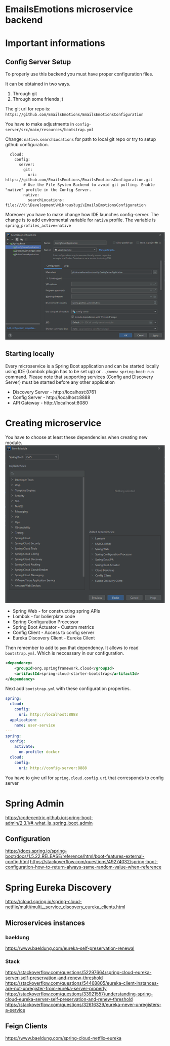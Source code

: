 # EmailsEmotions microservice backend

# Important informations
## Config Server Setup
To properly use this backend you must have proper configuration files.

It can be obtained in two ways.
1. Through git
2. Through some friends ;)

The git url for repo is: `https://github.com/EmailsEmotions/EmailsEmotionsConfiguration`

You have to make adjustments in `config-server/src/main/resources/bootstrap.yml`

Change: `native.searchLocations` for path to local git repo or try to setup github configuration.
```spring:
  cloud:
    config:
      server:
        git:
          uri: https://github.com/EmailsEmotions/EmailsEmotionsConfiguration.git
        # Use the File System Backend to avoid git pulling. Enable "native" profile in the Config Server.
        native:
          searchLocations: file:///D:\Development\Mikrousługi\EmailsEmotionsConfiguration
```

Moreover you have to make change how IDE launches config-server. 
The change is to add enviromental variable for `native` profile. The variable is `spring_profiles_active=native`

![docs/readme/config-server-launch-options.png](docs/readme/config-server-launch-options.png)

## Starting locally
Every microservice is a Spring Boot application and can be started locally using IDE (Lombok plugin has to be set up) or `../mvnw spring-boot:run` command. 
Please note that supporting services (Config and Discovery Server) must be started before any other application 
* Discovery Server - http://localhost:8761
* Config Server - http://localhost:8888
* API Gateway - http://localhost:8080

# Creating microservice
You have to choose at least these dependencies when creating new module.
![docs/readme/springboot-dependencies.png](docs/readme/springboot-dependencies.png)
* Spring Web - for constructing spring APIs
* Lombok - for bolierplate code
* Spring Configuration Processor
* Spring Boot Actuator - Custom metrics
* Config Client - Access to config server
* Eureka Discovery Client - Eureka Cilent

Then remember to add to `pom` that dependency. It allows to read `bootstrap.yml`. Which is neccessary in our configuration.
```xml
<dependency>
    <groupId>org.springframework.cloud</groupId>
    <artifactId>spring-cloud-starter-bootstrap</artifactId>
</dependency>
```
Next add `bootstrap.yml` with these configuration properties.
```yaml
spring:
  cloud:
    config:
      uri: http://localhost:8888
  application:
    name: user-service
---
spring:
  config:
    activate:
      on-profile: docker
  cloud:
    config:
      uri: http://config-server:8888
```
You have to give url for `spring.cloud.config.uri` that corresponds to config server

# Spring Admin
https://codecentric.github.io/spring-boot-admin/2.3.1/#_what_is_spring_boot_admin

## Configuration
https://docs.spring.io/spring-boot/docs/1.5.22.RELEASE/reference/html/boot-features-external-config.html
https://stackoverflow.com/questions/49274032/spring-boot-configuration-how-to-return-always-same-random-value-when-reference

# Spring Eureka Discovery
https://cloud.spring.io/spring-cloud-netflix/multi/multi__service_discovery_eureka_clients.html
## Microservices instances
### baeldung
https://www.baeldung.com/eureka-self-preservation-renewal
### Stack
https://stackoverflow.com/questions/52297664/spring-cloud-eureka-server-self-preservation-and-renew-threshold
https://stackoverflow.com/questions/54468805/eureka-client-instances-are-not-unregister-from-eureka-server-properly
https://stackoverflow.com/questions/33921557/understanding-spring-cloud-eureka-server-self-preservation-and-renew-threshold
https://stackoverflow.com/questions/32616329/eureka-never-unregisters-a-service
## Feign Clients
https://www.baeldung.com/spring-cloud-netflix-eureka
